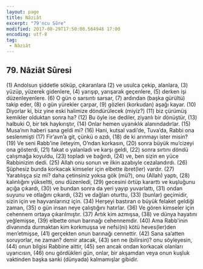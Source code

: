```yaml
---
layout: page
title: Nâziât
excerpt: "79'ncu Sûre"
modified: 2017-08-29T17:50:00.564948 17:00
encoding: utf-8
tag: 
 - Nâziât
---
```


## 79. Nâziât Sûresi

(1) Andolsun şiddetle söküp, çıkaranlara
(2) ve usulca çekip, alanlara, 
(3) yüzüp, yüzerek gidenlere,
(4) yarışıp, yarışarak geçenlere,
(5) derken işi düzenleyenlere.
(6) O gün o sarsıntı sarsar,
(7) ardından (başka gürültü) takip eder,
(8) o gün yürekler çarpar,
(9) gözleri (korkudan) aşağı kayar.
(10) Diyorlar ki, biz yine eski halimize döndürülecek (miyiz?)
(11) biz çürümüş kemikler olduktan sonra ha?
(12) Bu öyle ise dediler, ziyanlı bir dönüştür,
(13) halbuki O, bir tek haykırıştır,
(14) Onlar hemen uyanıklık alanındadırlar.
(15) Musa’nın haberi sana geldi mi?
(16) Hani, kutsal vadi’de, Tuva’da, Rabbi ona seslenmişti 
(17) Fir’avn’a git, çünkü o azdı,
(18) de ki arınmayı ister misin?
(19) Ve seni Rabb'ine ileteyim, O’ndan korkasın, 
(20) sonra büyük mu’cizeyi ona gösterdi, 
(21) fakat o yalanladı ve karşı geldi,
(22) sonra sırtını döndü çalışmağa koyuldu,
(23) topladı ve bağırdı,
(24) ve, ben sizin en yüce Rabbinizim dedi.
(25) Allah onu sonun ve ilkin azabıyle cezalandırdı.
(26) Şüphesiz bunda korkacak kimseler için elbette ibret(ler) vardır.
(27) Yaratılışça siz mi? daha çetinsiniz yoksa gök (mü?), onu (Allah) yaptı,
(28) kalınlığını yükseltti, onu düzenledi,
(29) gecesini örtüp kararttı ve kuşluğunu açığa çıkardı, 
(30) ve bundan sonra da yeri yayıp yuvarlattı,
(31) ondan suyunu ve otlağını çıkardı,
(32) ve dağları oturttu,
(33) (bunlar) geçimidir, sizin için ve hayvanlarınız için.
(34) Herşeyi bastıran o büyük felaket geldiği zaman,
(35) o gün insan neye çalıştığını hatırlar.
(36) Ve gören kimseler için cehennem ortaya çıkarılmıştır. 
(37) Artık kim azmışsa,
(38) ve dünya hayatını yeğlemişse, 
(39) elbette onun barınağı cehennemdir.
(40) Ama Rabb'inin divanında durmaktan kim korkmuşsa ve nefsi(ni) kötü heves(ler)den men’etmişse, 
(41) gerçekten onun barınağı cennettir.
(42) Sana sa’atten soruyorlar, ne zaman? demir atacak,
(43) sen ne (bilirsin)? onu söyleyesin,
(44) onun bilgisi Rabbine aittir,
(45) sen ancak ondan korkacak olanları uyarıcısın,
(46) onu gördükleri gün, onlar, bir akşamdan veya onun kuşluk vaktinden başka sanki (dünyada) kalmamışlar gibidir.
